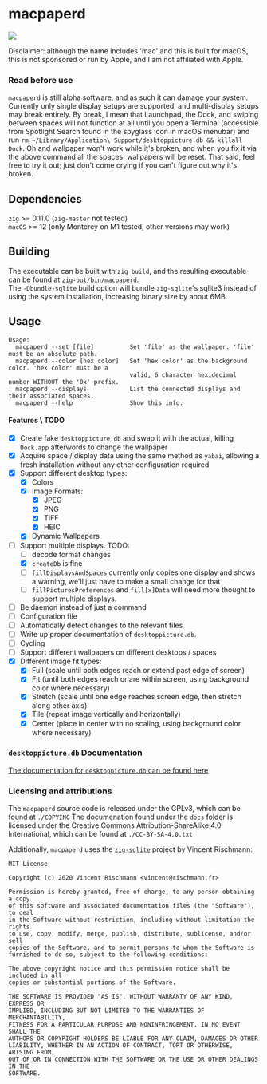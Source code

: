 # macpaperd

[![](https://badgers.space/github/license/amusingimpala75/macpaperd)](./COPYING)

Disclaimer: although the name includes 'mac' and this is built for macOS, this is not sponsored or run by Apple, and I am not affiliated with Apple.

### Read before use

`macpaperd` is still alpha software, and as such it can damage your system. Currently only single display setups are supported, and multi-display setups may break entirely. By break, I mean that Launchpad, the Dock, and swiping between spaces will not function at all until you open a Terminal (accessible from Spotlight Search found in the spyglass icon in macOS menubar) and run `rm ~/Library/Application\ Support/desktoppicture.db && killall Dock`. Oh and wallpaper won't work while it's broken, and when you fix it via the above command all the spaces' wallpapers will be reset. That said, feel free to try it out; just don't come crying if you can't figure out why it's broken.

## Dependencies

`zig` >= 0.11.0 (`zig-master` not tested)  
`macOS` >= 12 (only Monterey on M1 tested, other versions may work)

## Building

The executable can be built with `zig build`, and the resulting executable can be found at `zig-out/bin/macpaperd`.  
The `-Dbundle-sqlite` build option will bundle `zig-sqlite`'s sqlite3 instead of using the system installation, increasing binary size by about 6MB.

## Usage

```
Usage:
  macpaperd --set [file]          Set 'file' as the wallpaper. 'file' must be an absolute path.
  macpaperd --color [hex color]   Set 'hex color' as the background color. 'hex color' must be a
                                  valid, 6 character hexidecimal number WITHOUT the '0x' prefix.
  macpaperd --displays            List the connected displays and their associated spaces.
  macpaperd --help                Show this info.
```

#### Features \ TODO

- [x] Create fake `desktoppicture.db` and swap it with the actual, killing `Dock.app` afterwords to change the wallpaper
- [x] Acquire space / display data using the same method as `yabai`, allowing a fresh installation without any other configuration required.
- [x] Support different desktop types:
   - [x] Colors
   - [x] Image Formats:
      - [x] JPEG
      - [x] PNG
      - [x] TIFF
      - [x] HEIC
   - [x] Dynamic Wallpapers
- [ ] Support multiple displays. TODO:
   - [ ] decode format changes
   - [x] `createDb` is fine
   - [ ] `fillDisplaysAndSpaces` currently only copies one display and shows a warning, we'll just have to make a small change for that
   - [ ] `fillPicturesPreferences` and `fill[x]Data` will need more thought to support multiple displays.
- [ ] Be daemon instead of just a command
- [ ] Configuration file
- [ ] Automatically detect changes to the relevant files
- [ ] Write up proper documentation of `desktoppicture.db`.
- [ ] Cycling
- [ ] Support different wallpapers on different desktops / spaces
- [x] Different image fit types:
   - [x] Full (scale until both edges reach or extend past edge of screen)
   - [x] Fit (until both edges reach or are within screen, using background color where necessary)
   - [x] Stretch (scale until one edge reaches screen edge, then stretch along other axis)
   - [x] Tile (repeat image vertically and horizontally)
   - [x] Center (place in center with no scaling, using background color where necessary)

### `desktoppicture.db` Documentation

[The documentation for `desktoppicture.db` can be found here](./doc/desktoppicture_db.md)

### Licensing and attributions

The `macpaperd` source code is released under the GPLv3, which can be found at `./COPYING`
The documenation found under the `docs` folder is licensed under the Creative Commons Attribution-ShareAlike 4.0 International, which can be found at `./CC-BY-SA-4.0.txt`

Additionally, `macpaperd` uses the [`zig-sqlite`](https://github.com/vrischmann/zig-sqlite) project by Vincent Rischmann:
```
MIT License

Copyright (c) 2020 Vincent Rischmann <vincent@rischmann.fr>

Permission is hereby granted, free of charge, to any person obtaining a copy
of this software and associated documentation files (the "Software"), to deal
in the Software without restriction, including without limitation the rights
to use, copy, modify, merge, publish, distribute, sublicense, and/or sell
copies of the Software, and to permit persons to whom the Software is
furnished to do so, subject to the following conditions:

The above copyright notice and this permission notice shall be included in all
copies or substantial portions of the Software.

THE SOFTWARE IS PROVIDED "AS IS", WITHOUT WARRANTY OF ANY KIND, EXPRESS OR
IMPLIED, INCLUDING BUT NOT LIMITED TO THE WARRANTIES OF MERCHANTABILITY,
FITNESS FOR A PARTICULAR PURPOSE AND NONINFRINGEMENT. IN NO EVENT SHALL THE
AUTHORS OR COPYRIGHT HOLDERS BE LIABLE FOR ANY CLAIM, DAMAGES OR OTHER
LIABILITY, WHETHER IN AN ACTION OF CONTRACT, TORT OR OTHERWISE, ARISING FROM,
OUT OF OR IN CONNECTION WITH THE SOFTWARE OR THE USE OR OTHER DEALINGS IN THE
SOFTWARE.
```
